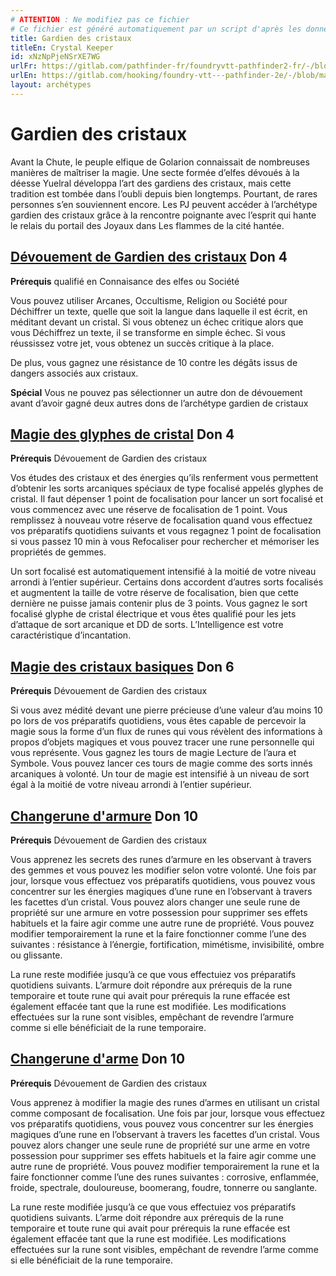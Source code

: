```yaml
---
# ATTENTION : Ne modifiez pas ce fichier
# Ce fichier est généré automatiquement par un script d'après les données du module Foundry VTT officiel et de sa traduction
title: Gardien des cristaux
titleEn: Crystal Keeper
id: xNzNpPjeNSrXE7WG
urlFr: https://gitlab.com/pathfinder-fr/foundryvtt-pathfinder2-fr/-/blob/master/data/archetypes/xNzNpPjeNSrXE7WG.htm
urlEn: https://gitlab.com/hooking/foundry-vtt---pathfinder-2e/-/blob/master/packs/data/archetypes.db/crystal-keeper.json
layout: archétypes
---
```

# Gardien des cristaux

Avant la Chute, le peuple elfique de Golarion connaissait de nombreuses manières de maîtriser la magie. Une secte formée d’elfes dévoués à la déesse Yuelral développa l’art des gardiens des cristaux, mais cette tradition est tombée dans l’oubli depuis bien longtemps. Pourtant, de rares personnes s’en souviennent encore. Les PJ peuvent accéder à l’archétype gardien des cristaux grâce à la rencontre poignante avec l’esprit qui hante le relais du portail des Joyaux dans Les flammes de la cité hantée.

## [Dévouement de Gardien des cristaux](../dons/dévouement-de-gardien-du-cristal.md) Don 4

**Prérequis**  qualifié en Connaisance des elfes ou Société

Vous pouvez utiliser Arcanes, Occultisme, Religion ou Société pour Déchiffrer un texte, quelle que soit la langue dans laquelle il est écrit, en méditant devant un cristal. Si vous obtenez un échec critique alors que vous Déchiffrez un texte, il se transforme en simple échec. Si vous réussissez votre jet, vous obtenez un succès critique à la place.

De plus, vous gagnez une résistance de 10 contre les dégâts issus de dangers associés aux cristaux.

**Spécial** Vous ne pouvez pas sélectionner un autre don de dévouement avant d’avoir gagné deux autres dons de l’archétype gardien de cristaux

## [Magie des glyphes de cristal](../dons/magie-des-glyphes-de-cristal.md) Don 4

**Prérequis** Dévouement de Gardien des cristaux

Vos études des cristaux et des énergies qu’ils renferment vous permettent d’obtenir les sorts arcaniques spéciaux de type focalisé appelés glyphes de cristal. Il faut dépenser 1 point de focalisation pour lancer un sort focalisé et vous commencez avec une réserve de focalisation de 1 point. Vous remplissez à nouveau votre réserve de focalisation quand vous effectuez vos préparatifs quotidiens suivants et vous regagnez 1 point de focalisation si vous passez 10 min à vous Refocaliser pour rechercher et mémoriser les propriétés de gemmes.

Un sort focalisé est automatiquement intensifié à la moitié de votre niveau arrondi à l’entier supérieur. Certains dons accordent d’autres sorts focalisés et augmentent la taille de votre réserve de focalisation, bien que cette dernière ne puisse jamais contenir plus de 3 points. Vous gagnez le sort focalisé glyphe de cristal électrique et vous êtes qualifié pour les jets d’attaque de sort arcanique et DD de sorts. L’Intelligence est votre caractéristique d’incantation.

## [Magie des cristaux basiques](../dons/magie-des-cristaux-basique.md) Don 6

**Prérequis** Dévouement de Gardien des cristaux

Si vous avez médité devant une pierre précieuse d’une valeur d’au moins 10 po lors de vos préparatifs quotidiens, vous êtes capable de percevoir la magie sous la forme d’un flux de runes qui vous révèlent des informations à propos d’objets magiques et vous pouvez tracer une rune personnelle qui vous représente. Vous gagnez les tours de magie Lecture de l’aura et Symbole. Vous pouvez lancer ces tours de magie comme des sorts innés arcaniques à volonté. Un tour de magie est intensifié à un niveau de sort égal à la moitié de votre niveau arrondi à l’entier supérieur.

## [Changerune d'armure](../dons/changerune-d-armure.md) Don 10

**Prérequis** Dévouement de Gardien des cristaux

Vous apprenez les secrets des runes d’armure en les observant à travers des gemmes et vous pouvez les modifier selon votre volonté. Une fois par jour, lorsque vous effectuez vos préparatifs quotidiens, vous pouvez vous concentrer sur les énergies magiques d’une rune en l’observant à travers les facettes d’un cristal. Vous pouvez alors changer une seule rune de propriété sur une armure en votre possession pour supprimer ses effets habituels et la faire agir comme une autre rune de propriété. Vous pouvez modifier temporairement la rune et la faire fonctionner comme l’une des suivantes : résistance à l’énergie, fortification, mimétisme, invisibilité, ombre ou glissante.

La rune reste modifiée jusqu’à ce que vous effectuiez vos préparatifs quotidiens suivants. L’armure doit répondre aux prérequis de la rune temporaire et toute rune qui avait pour prérequis la rune effacée est également effacée tant que la rune est modifiée. Les modifications effectuées sur la rune sont visibles, empêchant de revendre l’armure comme si elle bénéficiait de la rune temporaire.

## [Changerune d'arme](../dons/changerune-d-arme.md) Don 10

**Prérequis** Dévouement de Gardien des cristaux

Vous apprenez à modifier la magie des runes d’armes en utilisant un cristal comme composant de focalisation. Une fois par jour, lorsque vous effectuez vos préparatifs quotidiens, vous pouvez vous concentrer sur les énergies magiques d’une rune en l’observant à travers les facettes d’un cristal. Vous pouvez alors changer une seule rune de propriété sur une arme en votre possession pour supprimer ses effets habituels et la faire agir comme une autre rune de propriété. Vous pouvez modifier temporairement la rune et la faire fonctionner comme l’une des runes suivantes : corrosive, enflammée, froide, spectrale, douloureuse, boomerang, foudre, tonnerre ou sanglante.

La rune reste modifiée jusqu’à ce que vous effectuiez vos préparatifs quotidiens suivants. L’arme doit répondre aux prérequis de la rune temporaire et toute rune qui avait pour prérequis la rune effacée est également effacée tant que la rune est modifiée. Les modifications effectuées sur la rune sont visibles, empêchant de revendre l’arme comme si elle bénéficiait de la rune temporaire.
